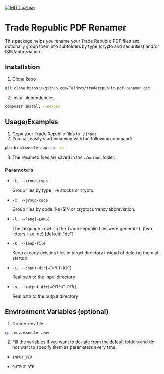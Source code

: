 [![MIT License](https://img.shields.io/badge/License-MIT-green.svg)](https://choosealicense.com/licenses/mit/)

# Trade Republic PDF Renamer

This package helps you rename your Trade Republic PDF files and optionally group them into subfolders by type (crypto
and securities) and/or ISIN/abbreviation.

## Installation

1. Clone Repo

```bash
git clone https://github.com/Taldres/traderepublic-pdf-renamer.git
```

2. Install dependencies

```bash
composer install --no-dev
```

## Usage/Examples

1. Copy your Trade Republic files to `./input`.
2. You can easily start renaming with the following command:

```bash
php bin/console app:run -ct
```

3. The renamed files are saved in the `./output` folder.

### Parameters

- `-t, --group-type`

  Group files by type like stocks or crypto.


- `-c, --group-code`

  Group files by code like ISIN or cryptocurrency abbreviation.


- `-l, --lang[=LANG]`

  The language in which the Trade Republic files were generated. (two letters, like: de) [default: "de"]


- `-k, --keep-file`

  Keep already existing files in target directory instead of deleting them at startup.


- `-i, --input-dir[=INPUT-DIR]`

  Real path to the input directory


- `-o, --output-dir[=OUTPUT-DIR]`

  Real path to the output directory

## Environment Variables (optional)

1. Create .env file

```bash
cp .env.example .env
```

2. Fill the variables if you want to deviate from the default folders and do not want to specify them as parameters
   every time.

- `INPUT_DIR`

- `OUTPUT_DIR`

